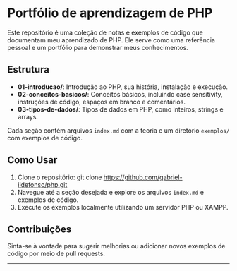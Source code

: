 # Portfólio de aprendizagem de PHP

Este repositório é uma coleção de notas e exemplos de código que documentam meu aprendizado de PHP. Ele serve como uma referência pessoal e um portfólio para demonstrar meus conhecimentos.

## Estrutura

- **01-introducao/**: Introdução ao PHP, sua história, instalação e execução.
- **02-conceitos-basicos/**: Conceitos básicos, incluindo case sensitivity, instruções de código, espaços em branco e comentários.
- **03-tipos-de-dados/**: Tipos de dados em PHP, como inteiros, strings e arrays.

Cada seção contém arquivos `index.md` com a teoria e um diretório `exemplos/` com exemplos de código.

## Como Usar

1. Clone o repositório:
  git clone https://github.com/gabriel-ildefonso/php.git
2. Navegue até a seção desejada e explore os arquivos `index.md` e exemplos de código.
3. Execute os exemplos localmente utilizando um servidor PHP ou XAMPP.

## Contribuições

Sinta-se à vontade para sugerir melhorias ou adicionar novos exemplos de código por meio de pull requests.

---


 
